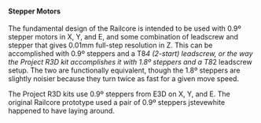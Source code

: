 #### Stepper Motors

The fundamental design of the Railcore is intended to be used with 0.9º stepper motors in X, Y, and E, and some combination of leadscrew and stepper that gives 0.01mm full-step resolution in Z. This can be accomplished with 0.9º steppers and a T8*4 (2-start) leadscrew, or the way the Project R3D kit accomplishes it with 1.8º steppers and a T8*2 leadscrew setup. The two are functionally equivalent, though the 1.8º steppers are slightly noisier because they turn twice as fast for a given move speed. 

The Project R3D kits use 0.9º steppers from E3D on X, Y, and E. The original Railcore prototype used a pair of 0.9º steppers jstevewhite happened to have laying around. 